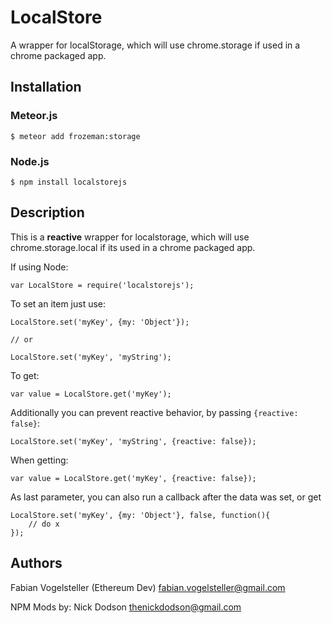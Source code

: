 # LocalStore

A wrapper for localStorage, which will use chrome.storage if used in a chrome packaged app.

## Installation

### Meteor.js

    $ meteor add frozeman:storage    

### Node.js

    $ npm install localstorejs


## Description

This is a **reactive** wrapper for localstorage, which will use chrome.storage.local if its used in a chrome packaged app.

If using Node:

    var LocalStore = require('localstorejs');

To set an item just use:

    LocalStore.set('myKey', {my: 'Object'});

    // or

    LocalStore.set('myKey', 'myString');

To get:

    var value = LocalStore.get('myKey');


Additionally you can prevent reactive behavior, by passing `{reactive: false}`:


    LocalStore.set('myKey', 'myString', {reactive: false});

When getting:

    var value = LocalStore.get('myKey', {reactive: false});


As last parameter, you can also run a callback after the data was set, or get

    LocalStore.set('myKey', {my: 'Object'}, false, function(){
    	// do x	
	});


## Authors

Fabian Vogelsteller (Ethereum Dev) <fabian.vogelsteller@gmail.com>

NPM Mods by: Nick Dodson <thenickdodson@gmail.com>
